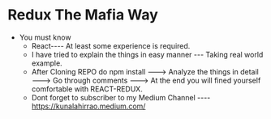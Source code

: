 # Redux The Mafia Way

* You must know
  * React---- At least some experience is required.
  * I have tried to explain the things in easy manner --- Taking real world example.
  * After Cloning REPO do npm install ---> Analyze the things in detail ---> Go through comments ---> At the end you will fined yourself comfortable with REACT-REDUX.
  * Dont forget to subscriber to my Medium Channel ---- https://kunalahirrao.medium.com/
